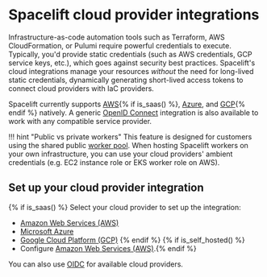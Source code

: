 # Spacelift cloud provider integrations

Infrastructure-as-code automation tools such as Terraform, AWS CloudFormation, or Pulumi require powerful credentials to execute. Typically, you'd provide static credentials (such as AWS credentials, GCP service keys, etc.), which goes against security best practices. Spacelift's cloud integrations manage your resources _without_ the need for long-lived static credentials, dynamically generating short-lived access tokens to connect cloud providers with IaC providers.

Spacelift currently supports [AWS](./aws.md){% if is_saas() %}, [Azure](./azure.md), and [GCP](./gcp.md){% endif %} natively. A generic [OpenID Connect](../cloud-providers/oidc/README.md) integration is also available to work with any compatible service provider.

!!! hint "Public vs private workers"
    This feature is designed for customers using the shared public [worker pool](../../concepts/worker-pools/README.md). When hosting Spacelift workers on your own infrastructure, you can use your cloud providers' ambient credentials (e.g. EC2 instance role or EKS worker role on AWS).

## Set up your cloud provider integration

{% if is_saas() %}
Select your cloud provider to set up the integration:

- [Amazon Web Services (AWS)](../../getting-started/integrate-cloud/AWS.md)
- [Microsoft Azure](../../getting-started/integrate-cloud/Azure.md)
- [Google Cloud Platform (GCP)](../../getting-started/integrate-cloud/GCP.md)
{% endif %}
{% if is_self_hosted() %}
- Configure [Amazon Web Services (AWS)](../../getting-started/integrate-cloud/AWS.md).{% endif %}

You can also use [OIDC](../cloud-providers/oidc/README.md) for available cloud providers.
